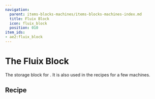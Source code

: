```yaml
---
navigation:
  parent: items-blocks-machines/items-blocks-machines-index.md
  title: Fluix Block
  icon: fluix_block
  position: 010
item_ids:
- ae2:fluix_block
---
```


# The Fluix Block

<BlockImage id="fluix_block" scale="8" />

The storage block for <ItemLink id="fluix_crystal" />. It is also used in the recipes for a few machines.

## Recipe

<RecipeFor id="fluix_block" />
